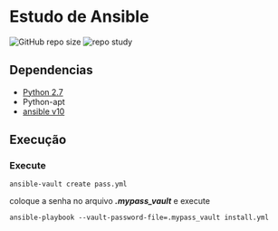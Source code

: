 # Estudo de Ansible

![GitHub repo size](https://img.shields.io/github/repo-size/leltonborges/Ansible)
![repo study](https://img.shields.io/badge/dev-study-green)

## Dependencias
* [Python 2.7](https://www.python.org/)
* Python-apt
* [ansible v10](https://docs.ansible.com/)

## Execução

### Execute
```ansible
ansible-vault create pass.yml
```
coloque a senha no arquivo _**.mypass_vault**_ e execute
```ansible
ansible-playbook --vault-password-file=.mypass_vault install.yml 
```